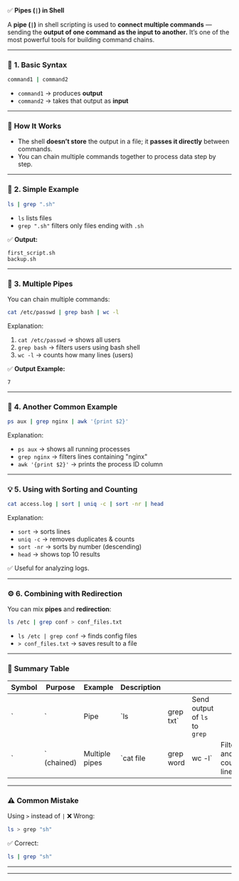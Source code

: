 ✅ **Pipes (`|`) in Shell**

A **pipe (`|`)** in shell scripting is used to **connect multiple commands** — sending the **output of one command as the input to another.**
It’s one of the most powerful tools for building command chains.

---

### 🧩 **1. Basic Syntax**

```bash
command1 | command2
```

* `command1` → produces **output**
* `command2` → takes that output as **input**

---

### 🧠 **How It Works**

* The shell **doesn’t store** the output in a file; it **passes it directly** between commands.
* You can chain multiple commands together to process data step by step.

---

### 📘 **2. Simple Example**

```bash
ls | grep ".sh"
```

* `ls` lists files
* `grep ".sh"` filters only files ending with `.sh`

✅ **Output:**

```
first_script.sh
backup.sh
```

---

### 🧰 **3. Multiple Pipes**

You can chain multiple commands:

```bash
cat /etc/passwd | grep bash | wc -l
```

Explanation:

1. `cat /etc/passwd` → shows all users
2. `grep bash` → filters users using bash shell
3. `wc -l` → counts how many lines (users)

✅ **Output Example:**

```
7
```

---

### 🧩 **4. Another Common Example**

```bash
ps aux | grep nginx | awk '{print $2}'
```

Explanation:

* `ps aux` → shows all running processes
* `grep nginx` → filters lines containing "nginx"
* `awk '{print $2}'` → prints the process ID column

---

### 💡 **5. Using with Sorting and Counting**

```bash
cat access.log | sort | uniq -c | sort -nr | head
```

Explanation:

* `sort` → sorts lines
* `uniq -c` → removes duplicates & counts
* `sort -nr` → sorts by number (descending)
* `head` → shows top 10 results

✅ Useful for analyzing logs.

---

### ⚙️ **6. Combining with Redirection**

You can mix **pipes** and **redirection**:

```bash
ls /etc | grep conf > conf_files.txt
```

* `ls /etc | grep conf` → finds config files
* `> conf_files.txt` → saves result to a file

---

### 🧾 **Summary Table**

| Symbol | Purpose     | Example        | Description |           |                               |                        |
| ------ | ----------- | -------------- | ----------- | --------- | ----------------------------- | ---------------------- |
| `      | `           | Pipe           | `ls         | grep txt` | Send output of `ls` to `grep` |                        |
| `      | ` (chained) | Multiple pipes | `cat file   | grep word | wc -l`                        | Filter and count lines |

---

### ⚠️ **Common Mistake**

Using `>` instead of `|`
❌ Wrong:

```bash
ls > grep "sh"
```

✅ Correct:

```bash
ls | grep "sh"
```

---



---


